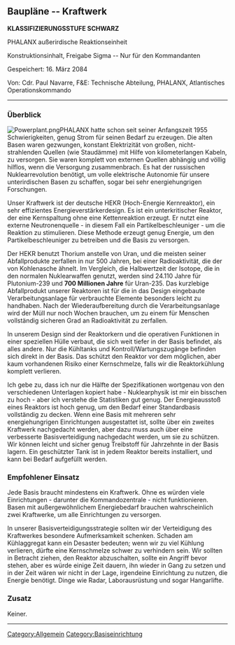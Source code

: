 ## Baupläne -- Kraftwerk

**KLASSIFIZIERUNGSSTUFE SCHWARZ**

PHALANX außerirdische Reaktionseinheit

Konstruktionsinhalt, Freigabe Sigma -- Nur für den Kommandanten

Gespeichert: 16. März 2084

Von: Cdr. Paul Navarre, F&E: Technische Abteilung, PHALANX, Atlantisches
Operationskommando

------------------------------------------------------------------------

### Überblick

![](Powerplant.png "Powerplant.png")PHALANX hatte schon seit seiner
Anfangszeit 1955 Schwierigkeiten, genug Strom für seinen Bedarf zu
erzeugen. Die alten Basen waren gezwungen, konstant Elektrizität von
großen, nicht-strahlenden Quellen (wie Staudämme) mit Hilfe von
kilometerlangen Kabeln, zu versorgen. Sie waren komplett von externen
Quellen abhängig und völlig hilflos, wenn die Versorgung zusammenbrach.
Es hat der russischen Nuklearrevolution benötigt, um volle elektrische
Autonomie für unsere unterirdischen Basen zu schaffen, sogar bei sehr
energiehungrigen Forschungen.

Unser Kraftwerk ist der deutsche HEKR (Hoch-Energie Kernreaktor), ein
sehr effizientes Energieverstärkerdesign. Es ist ein unterkritischer
Reaktor, der eine Kernspaltung ohne eine Kettenreaktion erzeugt. Er
nutzt eine externe Neutronenquelle - in diesem Fall ein
Partikelbeschleuniger - um die Reaktion zu stimulieren. Diese Methode
erzeugt genug Energie, um den Partikelbeschleuniger zu betreiben und die
Basis zu versorgen.

Der HEKR benutzt Thorium anstelle von Uran, und die meisten seiner
Abfallprodukte zerfallen in nur 500 Jahren, bei einer Radioaktivität,
die der von Kohlenasche ähnelt. Im Vergleich, die Halbwertzeit der
Isotope, die in den normalen Nuklearwaffen genutzt, werden sind 24.110
Jahre für Plutonium-239 und **700 Millionen Jahre** für Uran-235. Das
kurzlebige Abfallprodukt unserer Reaktoren ist für die in das Design
eingebaute Verarbeitungsanlage für verbrauchte Elemente besonders leicht
zu handhaben. Nach der Wiederaufbereitung durch die Verarbeitungsanlage
wird der Müll nur noch Wochen brauchen, um zu einem für Menschen
vollständig sicheren Grad an Radioaktivität zu zerfallen.

In unserem Design sind der Reaktorkern und die operativen Funktionen in
einer speziellen Hülle verbaut, die sich weit tiefer in der Basis
befindet, als alles andere. Nur die Kühltanks und
Kontroll/Wartungszugänge befinden sich direkt in der Basis. Das schützt
den Reaktor vor dem möglichen, aber kaum vorhandenen Risiko einer
Kernschmelze, falls wir die Reaktorkühlung komplett verlieren.

Ich gebe zu, dass ich nur die Hälfte der Spezifikationen wortgenau von
den verschiedenen Unterlagen kopiert habe - Nuklearphysik ist mir ein
bisschen zu hoch - aber ich verstehe die Statistiken gut genug. Der
Energieausstoß eines Reaktors ist hoch genug, um den Bedarf einer
Standardbasis vollständig zu decken. Wenn eine Basis mit mehreren sehr
energiehungrigen Einrichtungen ausgestattet ist, sollte über ein zweites
Kraftwerk nachgedacht werden, aber dazu muss auch über eine verbesserte
Basisverteidigung nachgedacht werden, um sie zu schützen. Wir können
leicht und sicher genug Treibstoff für Jahrzehnte in der Basis lagern.
Ein geschützter Tank ist in jedem Reaktor bereits installiert, und kann
bei Bedarf aufgefüllt werden.

### Empfohlener Einsatz

Jede Basis braucht mindestens ein Kraftwerk. Ohne es würden viele
Einrichtungen - darunter die Kommandozentrale - nicht funktionieren.
Basen mit außergewöhnlichem Energiebedarf brauchen wahrscheinlich zwei
Kraftwerke, um alle Einrichtungen zu versorgen.

In unserer Basisverteidigungsstrategie sollten wir der Verteidigung des
Kraftwerkes besondere Aufmerksamkeit schenken. Schaden am Kühlaggregat
kann ein Desaster bedeuten; wenn wir zu viel Kühlung verlieren, dürfte
eine Kernschmelze schwer zu verhindern sein. Wir sollten in Betracht
ziehen, den Reaktor abzuschalten, sollte ein Angriff bevor stehen, aber
es würde einige Zeit dauern, ihn wieder in Gang zu setzen und in der
Zeit wären wir nicht in der Lage, irgendeine Einrichtung zu nutzen, die
Energie benötigt. Dinge wie Radar, Laborausrüstung und sogar
Hangarlifte.

### Zusatz

Keiner.

------------------------------------------------------------------------

[Category:Allgemein](Category:Allgemein "wikilink")
[Category:Basiseinrichtung](Category:Basiseinrichtung "wikilink")